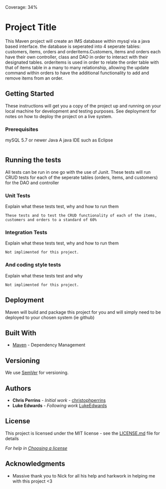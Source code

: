Coverage: 34%
# Project Title

This Maven project will create an IMS database within mysql via a java based interface. the database is seperated into 4 seperate tables: customers, items, orders and orderitems.Customers, items and orders each have their own controller, class and DAO in order to interact with their designated tables. orderitems is used in order to relate the order table with that of items table in a many to many relationship, allowing the update command within orders to have the additional functionality to add and remove items from an order.


## Getting Started

These instructions will get you a copy of the project up and running on your local machine for development and testing purposes. See deployment for notes on how to deploy the project on a live system.

### Prerequisites

mySQL 5.7 or newer
Java
A java IDE such as Eclipse

```
```

## Running the tests

All tests can be run in one go with the use of Junit. These tests will run CRUD tests for each of the seperate tables (orders, items, and customers) for the DAO and controller

### Unit Tests 

Explain what these tests test, why and how to run them

```
These tests and to test the CRUD functionality of each of the items, customers and orders to a standard of 60%
```

### Integration Tests 
Explain what these tests test, why and how to run them

```
Not implimented for this project.
```

### And coding style tests

Explain what these tests test and why

```
Not implimented for this project.
```

## Deployment

Maven will build and package this project for you and will simply need to be deployed to your chosen system (ie github)

## Built With

* [Maven](https://maven.apache.org/) - Dependency Management

## Versioning

We use [SemVer](http://semver.org/) for versioning.

## Authors

* **Chris Perrins** - *Initial work* - [christophperrins](https://github.com/christophperrins)
* **Luke Edwards** - *Following work* [LukeEdwards](https://github.com/LukeEdwards1261)

## License

This project is licensed under the MIT license - see the [LICENSE.md](LICENSE.md) file for details 

*For help in [Choosing a license](https://choosealicense.com/)*

## Acknowledgments

* Massive thank you to Nick for all his help and harkwork in helping me with this project <3

